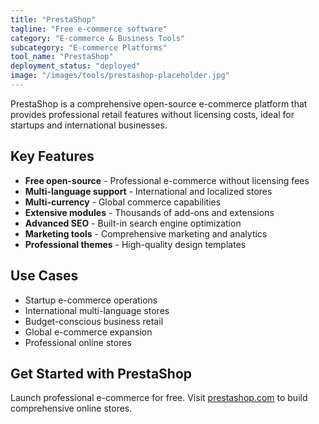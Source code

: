 ```yaml
---
title: "PrestaShop"
tagline: "Free e-commerce software"
category: "E-commerce & Business Tools"
subcategory: "E-commerce Platforms"
tool_name: "PrestaShop"
deployment_status: "deployed"
image: "/images/tools/prestashop-placeholder.jpg"
---
```

PrestaShop is a comprehensive open-source e-commerce platform that provides professional retail features without licensing costs, ideal for startups and international businesses.

## Key Features

- **Free open-source** - Professional e-commerce without licensing fees
- **Multi-language support** - International and localized stores
- **Multi-currency** - Global commerce capabilities
- **Extensive modules** - Thousands of add-ons and extensions
- **Advanced SEO** - Built-in search engine optimization
- **Marketing tools** - Comprehensive marketing and analytics
- **Professional themes** - High-quality design templates

## Use Cases

- Startup e-commerce operations
- International multi-language stores
- Budget-conscious business retail
- Global e-commerce expansion
- Professional online stores

## Get Started with PrestaShop

Launch professional e-commerce for free. Visit [prestashop.com](https://www.prestashop.com) to build comprehensive online stores.